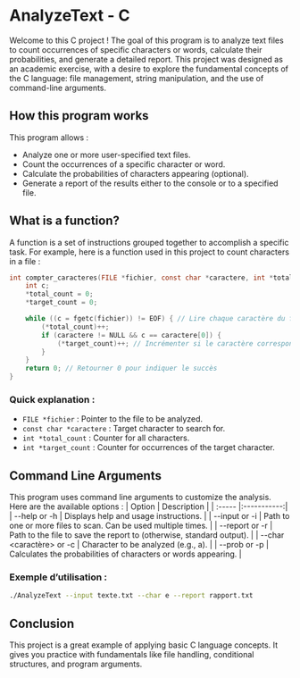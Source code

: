 # AnalyzeText - C

Welcome to this C project ! The goal of this program is to analyze text files to count occurrences of specific characters or words, calculate their probabilities, and generate a detailed report. This project was designed as an academic exercise, with a desire to explore the fundamental concepts of the C language: file management, string manipulation, and the use of command-line arguments.

## How this program works

This program allows :

- Analyze one or more user-specified text files.
- Count the occurrences of a specific character or word.
- Calculate the probabilities of characters appearing (optional).
- Generate a report of the results either to the console or to a specified file.

## What is a function?

A function is a set of instructions grouped together to accomplish a specific task. For example, here is a function used in this project to count characters in a file :

```c
int compter_caracteres(FILE *fichier, const char *caractere, int *total_count, int *target_count) {
    int c;
    *total_count = 0;
    *target_count = 0;

    while ((c = fgetc(fichier)) != EOF) { // Lire chaque caractère du fichier
        (*total_count)++;
        if (caractere != NULL && c == caractere[0]) {
            (*target_count)++; // Incrémenter si le caractère correspond
        }
    }
    return 0; // Retourner 0 pour indiquer le succès
}
```
### Quick explanation :

- ```FILE *fichier``` : Pointer to the file to be analyzed.
- ``` const char *caractere ``` : Target character to search for.
- ``` int *total_count ``` : Counter for all characters.
- ``` int *target_count ``` : Counter for occurrences of the target character.

## Command Line Arguments
This program uses command line arguments to customize the analysis. Here are the available options :
| Option | Description |
| :----- |:-----------:|
| --help or -h  |   Displays help and usage instructions.        |
| --input <chemin> or -i  |  Path to one or more files to scan. Can be used multiple times.       |
| --report <chemin> or -r  |   Path to the file to save the report to (otherwise, standard output).        |
| --char <caractère> or -c  |   Character to be analyzed (e.g., a).       |
| --prob or -p |  Calculates the probabilities of characters or words appearing.        |

### Exemple d’utilisation :
```bash 
./AnalyzeText --input texte.txt --char e --report rapport.txt
```
## Conclusion
This project is a great example of applying basic C language concepts. It gives you practice with fundamentals like file handling, conditional structures, and program arguments.
